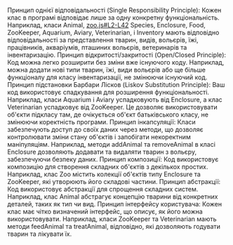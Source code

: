  Принцип однієї відповідальності (Single Responsibility Principle):
Кожен клас в програмі відповідає лише за одну конкретну функціональність. Наприклад, класи Animal, [zoo.js#L2-L42](посилання)
 Species, Enclosure, Food, ZooKeeper, Aquarium, Aviary, Veterinarian, і Inventory мають відповідно відповідальності за представлення тварин, видів, вольєрів, їжі, працівників, акваріумів, пташиних вольєрів, ветеринарів та інвентаризацію.
 Принцип відкритості/закритості (Open/Closed Principle):
Код можна легко розширити без зміни вже існуючого коду. Наприклад, можна додати нові типи тварин, їжі, види вольєрів або ще більше функціоналу для класу інвентаризації, не змінюючи існуючий код.
 Принцип підстановки Барбари Лісков (Liskov Substitution Principle):
Ваш код використовує спадкування для розширення функціональності. Наприклад, класи Aquarium і Aviary успадковують від Enclosure, а клас Veterinarian успадковує від ZooKeeper. Це дозволяє використовувати об'єкти підкласу там, де очікується об'єкт батьківського класу, не змінюючи коректність програми.
 Принцип інкапсуляції:
Класи забезпечують доступ до своїх даних через методи, що дозволяє контролювати зміни стану об'єктів і запобігати некоректним маніпуляціям. Наприклад, методи addAnimal та removeAnimal в класі Enclosure дозволяють додавати та видаляти тварин з вольєру, забезпечуючи безпеку даних.
 Принцип композиції:
Код використовує композицію для створення складних об'єктів з декількох простих. Наприклад, клас Zoo містить колекції об'єктів типу Enclosure та ZooKeeper, які утворюють його складові частини.
 Принцип абстракції:
Код використовує абстракції для спрощення складних систем. Наприклад, клас Animal абстрагує концепцію тварини від конкретних деталей, таких як тип чи вид.
 Принцип інтерфейсу користувача:
Кожен клас має чітко визначений інтерфейс, що описує, як його можна використовувати. Наприклад, класи ZooKeeper та Veterinarian мають методи feedAnimal та treatAnimal, відповідно, які дозволяють годувати тварин та лікувати їх.
